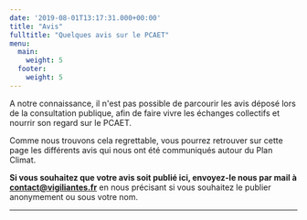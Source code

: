 ```yaml
---
date: '2019-08-01T13:17:31.000+00:00'
title: "Avis"
fulltitle: "Quelques avis sur le PCAET"
menu:
  main:
    weight: 5
  footer:
    weight: 5
---
```


A notre connaissance, il n'est pas possible de parcourir les avis déposé lors de la consultation publique, afin de faire vivre les échanges collectifs et nourrir son regard sur le PCAET.

Comme nous trouvons cela regrettable, vous pourrez retrouver sur cette page les différents avis qui nous ont été communiqués autour du Plan Climat.

**Si vous souhaitez que votre avis soit publié ici, envoyez-le nous par mail à [contact@vigiliantes.fr](mailto:contact@vigiliantes.fr)** en nous précisant si vous souhaitez le publier anonymement ou sous votre nom.

___